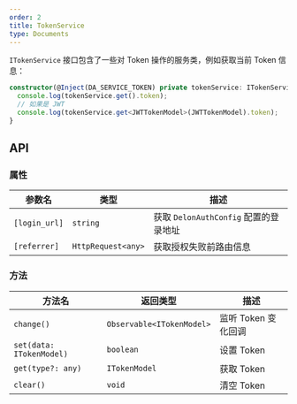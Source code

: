 ```yaml
---
order: 2
title: TokenService
type: Documents
---
```


`ITokenService` 接口包含了一些对 Token 操作的服务类，例如获取当前 Token 信息：

```ts
constructor(@Inject(DA_SERVICE_TOKEN) private tokenService: ITokenService) {
  console.log(tokenService.get().token);
  // 如果是 JWT
  console.log(tokenService.get<JWTTokenModel>(JWTTokenModel).token);
}
```

## API

### 属性

| 参数名        | 类型               | 描述                                  |
|---------------|--------------------|-------------------------------------|
| `[login_url]` | `string`           | 获取 `DelonAuthConfig` 配置的登录地址 |
| `[referrer]`  | `HttpRequest<any>` | 获取授权失败前路由信息                |

### 方法

| 方法名                   | 返回类型                  | 描述                |
|--------------------------|---------------------------|-------------------|
| `change()`               | `Observable<ITokenModel>` | 监听 Token 变化回调 |
| `set(data: ITokenModel)` | `boolean`                 | 设置 Token          |
| `get(type?: any)`        | `ITokenModel`             | 获取 Token          |
| `clear()`                | `void`                    | 清空 Token          |
